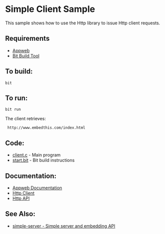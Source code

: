 Simple Client Sample
===

This sample shows how to use the Http library to issue Http client requests.

Requirements
---
* [Appweb](http://embedthis.com/downloads/appweb/download.ejs)
* [Bit Build Tool](http://embedthis.com/downloads/bit/download.ejs)

To build:
---
    bit 

To run:
---
    bit run

The client retrieves:
 
     http://www.embedthis.com/index.html

Code:
---
* [client.c](client.c) - Main program
* [start.bit](start.bit) - Bit build instructions

Documentation:
---
* [Appweb Documentation](http://embedthis.com/products/appweb/doc/index.html)
* [Http Client](http://embedthis.com/products/appweb/doc/guide/appweb/users/client.html)
* [Http API](http://embedthis.com/products/appweb/doc/api/http.html)

See Also:
---
* [simple-server - Simple server and embedding API](../simple-server/README.md)
